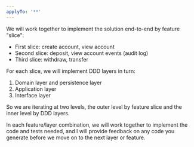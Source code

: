```yaml
---
applyTo: '**'
---
```


We will work together to implement the solution end-to-end by feature "slice":
 
- First slice: create account, view account
- Second slice: deposit, view account events (audit log)
- Third slice: withdraw, transfer

For each slice, we will implement DDD layers in turn:

1. Domain layer and persistence layer
2. Application layer
3. Interface layer

So we are iterating at two levels, the outer level by feature slice and the inner level by DDD layers.

In each feature/layer combination, we will work together to implement the code and tests needed, and I will provide feedback on any code you generate before we move on to the next layer or feature.

